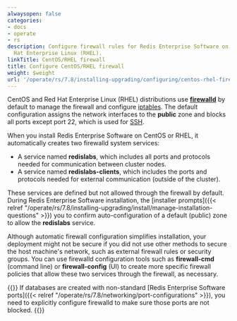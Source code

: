```yaml
---
alwaysopen: false
categories:
- docs
- operate
- rs
description: Configure firewall rules for Redis Enterprise Software on CentOS or Red
  Hat Enterprise Linux (RHEL).
linkTitle: CentOS/RHEL firewall
title: Configure CentOS/RHEL firewall
weight: $weight
url: '/operate/rs/7.8/installing-upgrading/configuring/centos-rhel-firewall/'
---
```

CentOS and Red Hat Enterprise Linux (RHEL) distributions use [**firewalld**](https://firewalld.org/) by default to manage the firewall and configure [iptables](https://en.wikipedia.org/wiki/Iptables).
The default configuration assigns the network interfaces to the **public** zone and blocks all ports except port 22, which is used for [SSH](https://en.wikipedia.org/wiki/Secure_Shell).

When you install Redis Enterprise Software on CentOS or RHEL, it automatically creates two firewalld system services:

- A service named **redislabs**, which includes all ports and protocols needed for communication between cluster nodes.
- A service named **redislabs-clients**, which includes the ports and protocols needed for external communication (outside of the cluster).

These services are defined but not allowed through the firewall by default.
During Redis Enterprise Software installation, the [installer prompts]({{< relref "/operate/rs/7.8/installing-upgrading/install/manage-installation-questions" >}}) you to confirm auto-configuration of a default (public) zone
to allow the **redislabs** service.

Although automatic firewall configuration simplifies installation, your deployment might not be secure if you did not use other methods to secure the host machine's network, such as external firewall rules or security groups.
You can use firewalld configuration tools such as **firewall-cmd** (command line) or **firewall-config** (UI)
to create more specific firewall policies that allow these two services through the firewall, as necessary.

{{<note>}}
If databases are created with non-standard [Redis Enterprise Software ports]({{< relref "/operate/rs/7.8/networking/port-configurations" >}}),
you need to explicitly configure firewalld to make sure those ports are not blocked.
{{</note>}}

